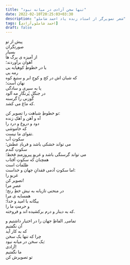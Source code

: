 ```yaml
---
title: "تنها سخن آزادی در میانه نبود"
date: 2022-02-10T20:25:03+03:30
description: "شعر تصویرگر از استاد زنده یاد احمد شاملو"
tags: [احمد شاملو,آزادی]
draft: false
---
```

ﭘﻴﺶ ﺍﺯ ﺗﻮ  
ﺻﻮﺭﺗﮕﺮﺍﻥ  
ﺑﺴﻴﺎﺭ  
ﺍﺯ ﺁﻣﻴﺰﻩ ﯼ ﺑﺮﮒ ﻫﺎ  
ﺁﻫﻮﺍﻥ ﺑﺮﺁﻭﺭﺩﻧﺪ؛  
ﻳﺎ ﺩﺭ ﺧﻄﻮﻁِ ﮐﻮﻫﭙﺎﻳﻪ ﻳﯽ  
ﺭﻣﻪ ﻳﯽ  
ﮐﻪ ﺷﺒﺎﻥ ﺍﺵ ﺩﺭ ﮐﺞ ﻭ ﮐﻮﺝِ ﺍﺑﺮ ﻭ ﺳﺘﻴﻎِ ﮐﻮﻩ  
ﻧﻬﺎﻥ ﺍﺳﺖ؛  
ﻳﺎ ﺑﻪ ﺳﻴﺮﯼ ﻭ ﺳﺎﺩﮔﯽ  
ﺩﺭ ﺟﻨﮕﻞِ ﭘُﺮﻧﮕﺎﺭِ ﻣﻪ ﺁﻟﻮﺩ  
ﮔﻮﺯﻧﯽ ﺭﺍ ﮔﺮﺳﻨﻪ  
ﮐﻪ ﻣﺎﻍ ﻣﯽ ﮐﺸﺪ.

ﺗﻮ ﺧﻄﻮﻁِ ﺷﺒﺎﻫﺖ ﺭﺍ ﺗﺼﻮﻳﺮ ﮐﻦ:  
ﺁﻩ ﻭ ﺁﻫﻦ ﻭ ﺁﻫﮏِ ﺯﻧﺪﻩ  
ﺩﻭﺩ ﻭ ﺩﺭﻭﻍ ﻭ ﺩﺭﺩ ﺭﺍ  
ﮐﻪ ﺧﺎﻣﻮﺷﯽ  
ﺗﻘﻮﺍﯼ ﻣﺎ ﻧﻴﺴﺖ.  
ﺳﮑﻮﺕِ ﺁﺏ  
ﻣﯽ ﺗﻮﺍﻧﺪ ﺧﺸﮑﯽ ﺑﺎﺷﺪ ﻭ ﻓﺮﻳﺎﺩِ ﻋﻄﺶ؛  
ﺳﮑﻮﺕِ ﮔﻨﺪﻡ  
ﻣﯽ ﺗﻮﺍﻧﺪ ﮔﺮﺳﻨﮕﯽ ﺑﺎﺷﺪ ﻭ ﻏﺮﻳﻮِ ﭘﻴﺮﻭﺯﻣﻨﺪِ ﻗﺤﻂ؛  
ﻫﻤﭽﻨﺎﻥ ﮐﻪ ﺳﮑﻮﺕِ ﺁﻓﺘﺎﺏ  
ﻇﻠﻤﺎﺕ ﺍﺳﺖ  
ﺍﻣﺎ ﺳﮑﻮﺕِ ﺁﺩﻣﯽ ﻓﻘﺪﺍﻥِ ﺟﻬﺎﻥ ﻭ ﺧﺪﺍﺳﺖ:  
ﻏﺮﻳﻮ ﺭﺍ  
ﺗﺼﻮﻳﺮ ﮐﻦ!  
ﻋﺼﺮِ ﻣﺮﺍ  
ﺩﺭ ﻣﻨﺤﻨﯽ ﺗﺎﺯﻳﺎﻧﻪ ﺑﻪ ﻧﻴﺶ ﺧﻂِ ﺭﻧﺞ؛  
ﻫﻤﺴﺎﻳﻪ ﯼ ﻣﺮﺍ  
ﺑﻴﮕﺎﻧﻪ ﺑﺎ ﺍﻣﻴﺪ ﻭ ﺧﺪﺍ؛  
ﻭ ﺣﺮﻣﺖِ ﻣﺎ ﺭﺍ  
ﮐﻪ ﺑﻪ ﺩﻳﻨﺎﺭ ﻭ ﺩﺭﻡ ﺑﺮﮐﺸﻴﺪﻩ ﺍﻧﺪ ﻭ ﻓﺮﻭﺧﺘﻪ.

ﺗﻤﺎﻣﯽ ِ ﺍﻟﻔﺎﻅِ ﺟﻬﺎﻥ ﺭﺍ ﺩﺭ ﺍﺧﺘﻴﺎﺭ ﺩﺍﺷﺘﻴﻢ ﻭ  
ﺁﻥ ﻧﮕﻔﺘﻴﻢ  
ﮐﻪ ﺑﻪ ﮐﺎﺭ ﺁﻳﺪ  
ﭼﺮﺍ ﮐﻪ ﺗﻨﻬﺎ ﻳﮏ ﺳﺨﻦ  
ﻳﮏ ﺳﺨﻦ ﺩﺭ ﻣﻴﺎﻧﻪ ﻧﺒﻮﺩ:  
ﺁﺯﺍﺩﯼ!  
ﻣﺎ ﻧﮕﻔﺘﻴﻢ  
ﺗﻮ ﺗﺼﻮﻳﺮﺵ ﮐﻦ

